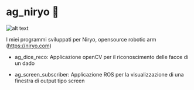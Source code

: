 # ag_niryo :robot:
![alt text](https://gavazzionline.files.wordpress.com/2014/01/img_6916.jpg?w=300)


I miei programmi sviluppati per Niryo, opensource robotic arm (https://niryo.com)

- ag_dice_reco: Applicazione openCV per il riconoscimento delle facce di un dado

- ag_screen_subscriber: Applicazione ROS per la visualizzazione di una finestra di output tipo screen
